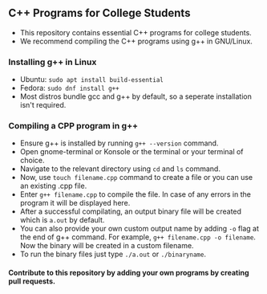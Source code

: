 ## C++ Programs for College Students

- This repository contains essential C++ programs for college students. 
- We recommend compiling the C++ programs using g++ in GNU/Linux.

### Installing g++ in Linux

- Ubuntu: `sudo apt install build-essential`
- Fedora: `sudo dnf install g++`
- Most distros bundle gcc and g++ by default, so a seperate installation isn't required. 

### Compiling a CPP program in g++

- Ensure g++ is installed by running `g++ --version` command.
- Open gnome-terminal or Konsole or the terminal or your terminal of choice.
- Navigate to the relevant directory using `cd` and `ls` command.
- Now, use `touch filename.cpp` command to create a file or you can use an existing .cpp file.
- Enter `g++ filename.cpp` to compile the file. In case of any errors in the program it will be displayed here. 
- After a successful compilating, an output binary file will be created which is `a.out` by default. 
- You can also provide your own custom output name by adding `-o` flag at the end of g++ command. For example, `g++ filename.cpp -o filename`. Now the binary will be created in a custom filename.
- To run the binary files just type `./a.out` or `./binaryname`. 


#### Contribute to this repository by adding your own programs by creating pull requests. 
